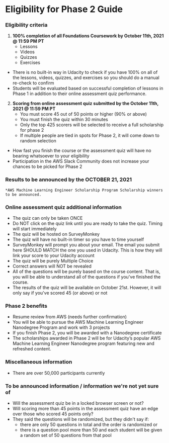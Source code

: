 # Eligibility for Phase 2 Guide

### Eligibility criteria
1. **100% completion of all Foundations Coursework by October 11th, 2021 @ 11:59 PM PT**
   * Lessons
   * Videos
   * Quizzes
   * Exercises

* There is no built-in way in Udacity to check if you have 100% on all of the lessons, videos, quizzes, and exercises so you should do a manual re-check to confirm
* Students will be evaluated based on successful completion of lessons in Phase 1 in addition to their online assessment quiz performance.

2. **Scoring from online assessment quiz submitted by the October 11th, 2021 @ 11:59 PM PT**
   * You must score 45 out of 50 points or higher (90% or above)
   * You must finish the quiz within 30 minutes
   * Only the top 425 scorers will be selected to receive a full scholarship for phase 2
   * If multiple people are tied in spots for Phase 2, it will come down to random selection

* How fast you finish the course or the assessment quiz will have no bearing whatsoever to your eligibility
* Participation in the AWS Slack Community does not increase your chances to be picked for Phase 2

### Results to be announced by the OCTOBER 21, 2021 
    *AWS Machine Learning Engineer Scholarship Program Scholarship winners to be announced.

### Online assessment quiz additional information
* The quiz can only be taken ONCE
* Do NOT click on the quiz link until you are ready to take the quiz. Timing will start immediately
* The quiz will be hosted on SurveyMonkey
* The quiz will have no built-in timer so you have to time yourself
* SurveyMonkey will prompt you about your email. The email you submit here SHOULD MATCH the one you used in Udacity. This is how they will link your score to your Udacity account
* The quiz will be purely Multiple Choice
* Correct answers will NOT be revealed
* All of the questions will be purely based on the course content. That is, you will be able to understand all of the questions if you've finished the course.
* The results of the quiz will be available on October 21st. However, it will only say if you've scored 45 (or above) or not

### Phase 2 benefits
* Resume review from AWS (needs further confirmation)
* You will be able to pursue the AWS Machine Learning Engineer Nanodegree Program and work with 3 projects
* If you finish Phase 2, you will be awarded with a Nanodegree certificate
* The scholarships awarded in Phase 2 will be for Udacity’s popular AWS Machine Learning Engineer Nanodegree program featuring new and refreshed content.

### Miscellaneous information
* There are over 50,000 participants currently

### To be announced information / information we're not yet sure of
* Will the assessment quiz be in a locked browser screen or not?
* Will scoring more than 45 points in the assessment quiz have an edge over those who scored 45 points only?
* They said the questions will be randomized, but they didn't say if:
   * there are only 50 questions in total and the order is randomized or
   * there is a question pool more than 50 and each student will be given a random set of 50 questions from that pool
